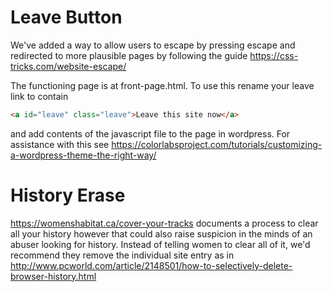 # Leave Button
We've added a way to allow users to escape by pressing escape and redirected to more plausible pages by following the guide https://css-tricks.com/website-escape/

The functioning page is at front-page.html. To use this rename your leave link to contain   
```html
<a id="leave" class="leave">Leave this site now</a>
```
and add contents of the javascript file to the page in wordpress. For assistance with this see https://colorlabsproject.com/tutorials/customizing-a-wordpress-theme-the-right-way/

# History Erase
https://womenshabitat.ca/cover-your-tracks documents a process to clear all your history however that could also raise suspicion in the minds of an abuser looking for history. Instead of telling women to clear all of it, we'd recommend they remove the individual site entry as in http://www.pcworld.com/article/2148501/how-to-selectively-delete-browser-history.html
